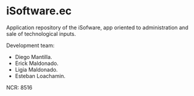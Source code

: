 # iSoftware.ec
Application repository of the iSofware, app oriented to administration and sale of technological inputs.

Development team:
- Diego Mantilla.
- Erick Maldonado.
- Ligia Maldonado.
- Esteban Loachamin.

NCR: 8516